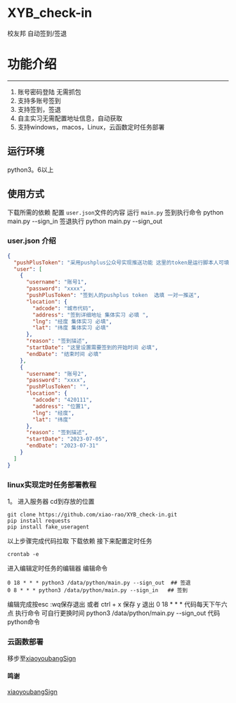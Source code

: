 # XYB_check-in
校友邦 自动签到/签退
# 功能介绍
---
1. 账号密码登陆 无需抓包
2. 支持多账号签到
3. 支持签到，签退
4. 自主实习无需配置地址信息，自动获取
5. 支持windows，macos，Linux，云函数定时任务部署
## 运行环境
python3。6以上
## 使用方式
下载所需的依赖 配置 `user.json`文件的内容 运行 `main.py` 签到执行命令 python main.py --sign_in 签退执行 python main.py --sign_out
### user.json 介绍
```json
{
  "pushPlusToken": "采用pushplus公众号实现推送功能 这里的token是运行脚本人可填的 推送所有账号签到的情况 选填", 
  "user": [
    {
      "username": "账号1",
      "password": "xxxx",
      "pushPlusToken": "签到人的pushplus token  选填 一对一推送",
      "location": {
        "adcode": "城市代码",
        "address": "签到详细地址 集体实习 必填 ",
        "lng": "经度 集体实习 必填",
        "lat": "纬度 集体实习 必填"
      },
      "reason": "签到描述",
      "startDate": "这里设置需要签到的开始时间 必填",
      "endDate": "结束时间 必填"
    },
    {
      "username": "账号2",
      "password": "xxxx",
      "pushPlusToken": "",
      "location": {
        "adcode": "420111",
        "address": "位置1",
        "lng": "经度",
        "lat": "纬度"
      },
      "reason": "签到描述",
      "startDate": "2023-07-05",
      "endDate": "2023-07-31"
    }
  ]
}
```
### linux实现定时任务部署教程
1。 进入服务器 cd到存放的位置 
```shell
git clone https://github.com/xiao-rao/XYB_check-in.git
pip install requests
pip install fake_useragent
```
以上步骤完成代码拉取 下载依赖
接下来配置定时任务
```shell
crontab -e
```
进入编辑定时任务的编辑器
编辑命令 
```shell
0 18 * * * python3 /data/python/main.py --sign_out  ## 签退
0 8 * * * python3 /data/python/main.py --sign_in   ## 签到
```
编辑完成按esc :wq保存退出 或者 ctrl + x 保存 y 退出
0 18 * * * 代码每天下午六点 执行命令 可自行更换时间
python3 /data/python/main.py --sign_out 代码python命令
### 云函数部署
移步至[xiaoyoubangSign](https://github.com/Seelly/xiaoyoubangSign/tree/main)
#### 鸣谢
[xiaoyoubangSign](https://github.com/Seelly/xiaoyoubangSign/tree/main)


